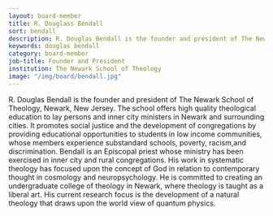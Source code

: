 ```yaml
---
layout: board-member
title: R. Douglass Bendall
sort: bendall
description: R. Douglas Bendall is the founder and president of The Newark School of Theology, Newark, New Jersey.
keywords: douglas bendall
category: board-member
job-title: Founder and President
institution: The Newark School of Theology
image: "/img/board/bendall.jpg"
---
```


R. Douglas Bendall is the founder and president of The Newark School of Theology, Newark, New Jersey. The school offers high quality theological education to lay persons and inner city ministers in Newark and surrounding cities. It promotes social justice and the development of congregations by providing educational opportunities to students in low income communities, whose members experience substandard schools, poverty, racism,and discrimination. Bendall is an Episcopal priest whose ministry has been exercised in inner city and rural congregations. His work in systematic theology has focused upon the concept of God in relation to contemporary thought in cosmology and neuropsychology. He is committed to creating an undergraduate college of theology in Newark, where theology is taught as a liberal art. His current research focus is the development of a natural theology that draws upon the world view of quantum physics.

